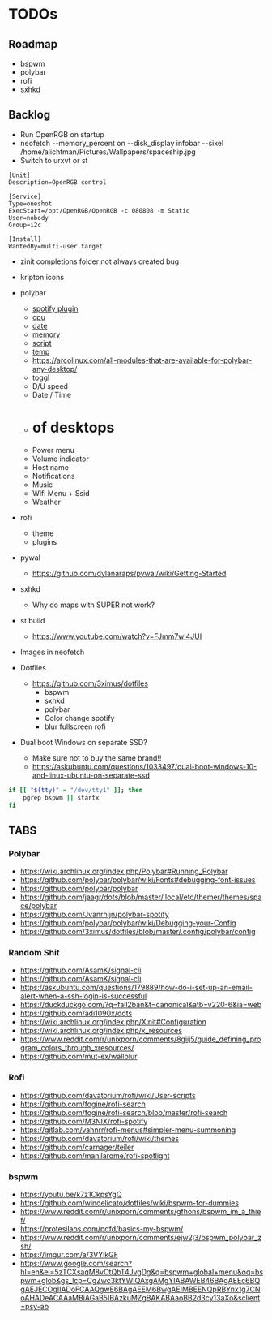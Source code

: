 # TODOs

## Roadmap

- bspwm
- polybar
- rofi
- sxhkd

## Backlog

- Run OpenRGB on startup
- neofetch --memory_percent on --disk_display infobar --sixel /home/alichtman/Pictures/Wallpapers/spaceship.jpg
- Switch to urxvt or st


```
[Unit]
Description=OpenRGB control

[Service]
Type=oneshot
ExecStart=/opt/OpenRGB/OpenRGB -c 080808 -m Static
User=nobody
Group=i2c

[Install]
WantedBy=multi-user.target
```

- zinit completions folder not always created bug

- kripton icons

- polybar
    * [spotify plugin](https://github.com/Jvanrhijn/polybar-spotify)
    * [cpu](https://github.com/polybar/polybar/wiki/Module:-cpu)
    * [date](https://github.com/polybar/polybar/wiki/Module:-date)
    * [memory](https://github.com/polybar/polybar/wiki/Module:-memory)
    * [script](https://github.com/polybar/polybar/wiki/Module:-script)
    * [temp](https://github.com/polybar/polybar/wiki/Module:-temperature)
    * https://arcolinux.com/all-modules-that-are-available-for-polybar-any-desktop/
    * [toggl](https://github.com/jduar/toggl_tools)
    * D/U speed
    * Date / Time
    * # of desktops
    * Power menu
    * Volume indicator
    * Host name
    * Notifications
    * Music
    * Wifi Menu + Ssid
    * Weather

- rofi
    * theme
    * plugins

- pywal
    * https://github.com/dylanaraps/pywal/wiki/Getting-Started

- sxhkd
    * Why do maps with SUPER not work?

- st build
    * https://www.youtube.com/watch?v=FJmm7wl4JUI

- Images in neofetch

- Dotfiles
    * https://github.com/3ximus/dotfiles
        + bspwm
        + sxhkd
        + polybar
        + Color change spotify
        + blur fullscreen rofi

- Dual boot Windows on separate SSD?
    * Make sure not to buy the same brand!!
    * https://askubuntu.com/questions/1033497/dual-boot-windows-10-and-linux-ubuntu-on-separate-ssd

```bash
if [[ "$(tty)" = "/dev/tty1" ]]; then
    pgrep bspwm || startx
fi
```



## TABS

### Polybar

- https://wiki.archlinux.org/index.php/Polybar#Running_Polybar
- https://github.com/polybar/polybar/wiki/Fonts#debugging-font-issues
- https://github.com/polybar/polybar
- https://github.com/jaagr/dots/blob/master/.local/etc/themer/themes/space/polybar
- https://github.com/Jvanrhijn/polybar-spotify
- https://github.com/polybar/polybar/wiki/Debugging-your-Config
- https://github.com/3ximus/dotfiles/blob/master/.config/polybar/config


### Random Shit

- https://github.com/AsamK/signal-cli
- https://github.com/AsamK/signal-cli
- https://askubuntu.com/questions/179889/how-do-i-set-up-an-email-alert-when-a-ssh-login-is-successful
- https://duckduckgo.com/?q=fail2ban&t=canonical&atb=v220-6&ia=web
- https://github.com/adi1090x/dots
- https://wiki.archlinux.org/index.php/Xinit#Configuration
- https://wiki.archlinux.org/index.php/x_resources
- https://www.reddit.com/r/unixporn/comments/8giij5/guide_defining_program_colors_through_xresources/
- https://github.com/mut-ex/wallblur


### Rofi

- https://github.com/davatorium/rofi/wiki/User-scripts
- https://github.com/fogine/rofi-search
- https://github.com/fogine/rofi-search/blob/master/rofi-search
- https://github.com/M3NIX/rofi-spotify
- https://gitlab.com/vahnrr/rofi-menus#simpler-menu-summoning
- https://github.com/davatorium/rofi/wiki/themes
- https://github.com/carnager/teiler
- https://github.com/manilarome/rofi-spotlight


### bspwm

- https://youtu.be/k7z1CkpsYgQ
- https://github.com/windelicato/dotfiles/wiki/bspwm-for-dummies
- https://www.reddit.com/r/unixporn/comments/gfhons/bspwm_im_a_thief/
- https://protesilaos.com/pdfd/basics-my-bspwm/
- https://www.reddit.com/r/unixporn/comments/ejw2j3/bspwm_polybar_zsh/
- https://imgur.com/a/3VYlkGF
- https://www.google.com/search?hl=en&ei=5zTCXsaqM8vOtQbT4JvgDg&q=bspwm+global+menu&oq=bspwm+glob&gs_lcp=CgZwc3ktYWIQAxgAMgYIABAWEB46BAgAEEc6BQgAEJECOgIIADoFCAAQgwE6BAgAEEM6BwgAEIMBEENQpRBYnx1g7CNoAHADeACAAaMBiAGaB5IBAzkuMZgBAKABAaoBB2d3cy13aXo&sclient=psy-ab
